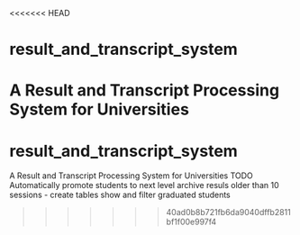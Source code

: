 <<<<<<< HEAD
# result_and_transcript_system
A Result and Transcript Processing System for Universities
=======
# result_and_transcript_system
A Result and Transcript Processing System for Universities
TODO
Automatically promote students to next level
archive resuls older than 10 sessions - create tables
show and filter graduated students

>>>>>>> 40ad0b8b721fb6da9040dffb2811bf1f00e997f4
